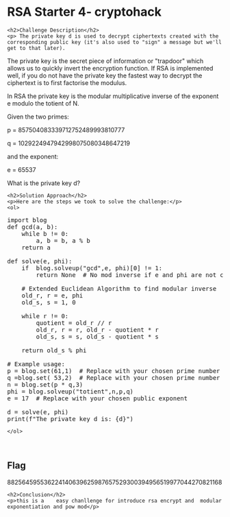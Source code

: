 <title>RSA Starter 4- cryptohack</title>

<!DOCTYPE html>
<html>

<body>
    <h1>RSA Starter 4- cryptohack</h1>

    <h2>Challenge Description</h2>
    <p> The private key d is used to decrypt ciphertexts created with the corresponding public key (it's also used to "sign" a message but we'll get to that later).

The private key is the secret piece of information or "trapdoor" which allows us to quickly invert the encryption function. If RSA is implemented well, if you do not have the private key the fastest way to decrypt the ciphertext is to first factorise the modulus.

In RSA the private key is the modular multiplicative inverse of the exponent e modulo the totient of N.

Given the two primes:

p = 857504083339712752489993810777

q = 1029224947942998075080348647219

and the exponent:

e = 65537

What is the private key d?

 </p>
 
    <h2>Solution Approach</h2>
    <p>Here are the steps we took to solve the challenge:</p>
    <ol>
<pre>
import blog
def gcd(a, b):
    while b != 0:
        a, b = b, a % b
    return a

def solve(e, phi):
    if  blog.solveup("gcd",e, phi)[0] != 1:
        return None  # No mod inverse if e and phi are not coprime

    # Extended Euclidean Algorithm to find modular inverse
    old_r, r = e, phi
    old_s, s = 1, 0

    while r != 0:
        quotient = old_r // r
        old_r, r = r, old_r - quotient * r
        old_s, s = s, old_s - quotient * s

    return old_s % phi

# Example usage:
p = blog.set(61,1)  # Replace with your chosen prime number
q =blog.set( 53,2)  # Replace with your chosen prime number
n = blog.set(p * q,3)
phi = blog.solveup("totient",n,p,q)
e = 17  # Replace with your chosen public exponent

d = solve(e, phi)
print(f"The private key d is: {d}")
</pre>        
       
    
    </ol>
<br>
    <h2>Flag</h2>
    <p class="flag">882564595536224140639625987657529300394956519977044270821168
</p>

    <h2>Conclusion</h2>
    <p>this is a    easy chanllenge for introduce rsa encrypt and  modular exponentiation and pow mod</p>
</body>
</html>


